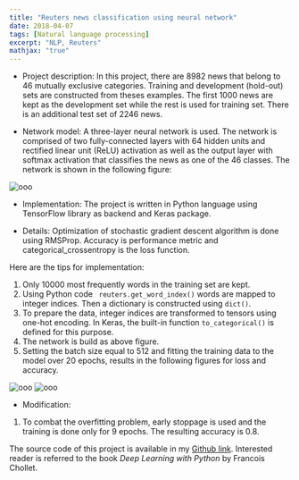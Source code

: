 ```yaml
---
title: "Reuters news classification using neural network"
date: 2018-04-07
tags: [Natural language processing]
excerpt: "NLP, Reuters"
mathjax: "true"
---
```

* Project description:
In this project, there are 8982 news that belong to 46 mutually exclusive categories. Training and development (hold-out) sets are constructed from theses examples. The first 1000 news are kept as the development set while the rest is used for training set. There is an additional test set of 2246 news.     

* Network model: A three-layer neural network is used. The network is comprised of two fully-connected layers with 64 hidden units and rectified linear unit (ReLU) activation as well as the output layer with softmax activation that classifies the news as one of the 46 classes. The network is shown in the following figure:

<img src="{{ site.url }}{{ site.baseurl }}/images/Reuters/Reuters.jpg" alt="ooo">

* Implementation: The project is written in Python language using TensorFlow library as backend and Keras package.

* Details: Optimization of stochastic gradient descent algorithm is done using RMSProp. Accuracy is performance metric and categorical_crossentropy is the loss function.    

Here are the tips for implementation:

1. Only 10000 most frequently words in the training set are kept.
2. Using Python code ``` reuters.get_word_index()``` words are mapped to integer indices. Then a dictionary is constructed using ```dict()```.
3. To prepare the data, integer indices are transformed to tensors using one-hot encoding. In Keras, the built-in function `to_categorical()` is defined for this purpose.   
4. The network is build as above figure.
5. Setting the batch size equal to 512 and fitting the training data to the model over 20 epochs, results in the following figures for loss and accuracy.

<img src="{{ site.url }}{{ site.baseurl }}/images/Reuters/loss.png" alt="ooo">

<img src="{{ site.url }}{{ site.baseurl }}/images/Reuters/acc.png" alt="ooo">      

* Modification:

1. To combat the overfitting problem, early stoppage is used and the training is done only for 9 epochs. The resulting accuracy is 0.8.  

The source code of this project is available in my [Github link](https://github.com/MohammadrezaAzimi/Reuters-news-classification-NN/blob/master/Reuters%20Keras%201.ipynb). Interested reader is referred to the book *Deep Learning with Python* by Francois Chollet.         
